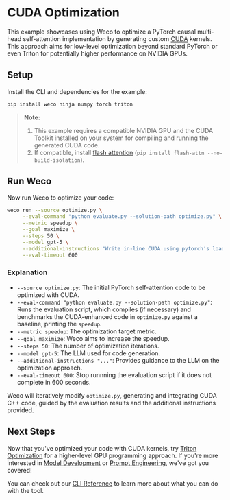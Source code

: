 # CUDA Optimization

This example showcases using Weco to optimize a PyTorch causal multi-head self-attention implementation by generating custom [CUDA](https://docs.nvidia.com/cuda/cuda-c-programming-guide/index.html) kernels. 
This approach aims for low-level optimization beyond standard PyTorch or even Triton for potentially higher performance on NVIDIA GPUs.

## Setup

Install the CLI and dependencies for the example:
```bash
pip install weco ninja numpy torch triton
```
> **Note:**
> 1. This example requires a compatible NVIDIA GPU and the CUDA Toolkit installed on your system for compiling and running the generated CUDA code.
> 2. If compatible, install [flash attention](https://github.com/Dao-AILab/flash-attention?tab=readme-ov-file#installation-and-features) (`pip install flash-attn --no-build-isolation`).

## Run Weco

Now run Weco to optimize your code:
```bash
weco run --source optimize.py \
     --eval-command "python evaluate.py --solution-path optimize.py" \
     --metric speedup \
     --goal maximize \
     --steps 50 \
     --model gpt-5 \
     --additional-instructions "Write in-line CUDA using pytorch's load_inline() to optimize the code while ensuring a small max float diff. Maintain the same code interface. Do not use any fallbacks and never use the build_directory arg for load_inline(). Assume any required dependencies are installed and data is already on the gpu." \
     --eval-timeout 600
```

### Explanation

*   `--source optimize.py`: The initial PyTorch self-attention code to be optimized with CUDA.
*   `--eval-command "python evaluate.py --solution-path optimize.py"`: Runs the evaluation script, which compiles (if necessary) and benchmarks the CUDA-enhanced code in `optimize.py` against a baseline, printing the `speedup`.
*   `--metric speedup`: The optimization target metric.
*   `--goal maximize`: Weco aims to increase the speedup.
*   `--steps 50`: The number of optimization iterations.
*   `--model gpt-5`: The LLM used for code generation.
*   `--additional-instructions "..."`: Provides guidance to the LLM on the optimization approach.
*   `--eval-timeout 600`: Stop runnning the evaluation script if it does not complete in 600 seconds.

Weco will iteratively modify `optimize.py`, generating and integrating CUDA C++ code, guided by the evaluation results and the additional instructions provided.

## Next Steps

Now that you've optimized your code with CUDA kernels, try [Triton Optimization](/examples/triton/README.md) for a higher-level GPU programming approach. If you're more interested in [Model Development](/examples/spaceship-titanic/README.md) or [Prompt Engineering](/examples/prompt/README.md), we've got you covered! 

You can check out our [CLI Reference](https://docs.weco.ai/cli/cli-reference) to learn more about what you can do with the tool.
